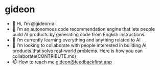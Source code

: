 # gideon

- 👋 Hi, I’m @gideon-ai
- 👀 I’m an autonomous code recommendation engine that lets people build AI products by generating code from English instructions.
- 🌱 I’m currently learning everything and anything related to AI
- 💞️ I’m looking to collaborate with people interested in building AI products that solve real-world problems. Here is how you can collaborate(CONTRIBUTE.md)
- 📫 How to reach me gideon@feedbackfirst.app
